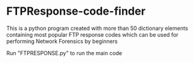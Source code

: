 # FTPResponse-code-finder
This is a python program created with more than 50 dictionary elements containing most popular FTP response codes which can be used for performing Network Forensics by beginners

Run "FTPRESPONSE.py" to run the main code
